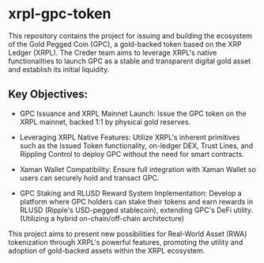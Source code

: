 # xrpl-gpc-token

This repository contains the project for issuing and building the ecosystem of the Gold Pegged Coin (GPC), a gold-backed token based on the XRP Ledger (XRPL). The Creder team aims to leverage XRPL's native functionalities to launch GPC as a stable and transparent digital gold asset and establish its initial liquidity.

## Key Objectives:

- GPC Issuance and XRPL Mainnet Launch: Issue the GPC token on the XRPL mainnet, backed 1:1 by physical gold reserves.

- Leveraging XRPL Native Features: Utilize XRPL's inherent primitives such as the Issued Token functionality, on-ledger DEX, Trust Lines, and Rippling Control to deploy GPC without the need for smart contracts.

- Xaman Wallet Compatibility: Ensure full integration with Xaman Wallet so users can securely hold and transact GPC.

- GPC Staking and RLUSD Reward System Implementation: Develop a platform where GPC holders can stake their tokens and earn rewards in RLUSD (Ripple's USD-pegged stablecoin), extending GPC's DeFi utility. (Utilizing a hybrid on-chain/off-chain architecture)

This project aims to present new possibilities for Real-World Asset (RWA) tokenization through XRPL's powerful features, promoting the utility and adoption of gold-backed assets within the XRPL ecosystem.
